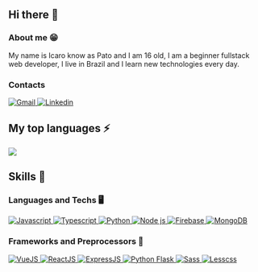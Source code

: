 ## Hi there 👋

### About me 😁
  My name is Icaro know as Pato and I am 16 old, I am a beginner fullstack web developer, I live in Brazil and I learn new technologies every day.
  
### Contacts
<div>
  <a href="mailto:conversecomicaro@gmail.com">
    <img alt="Gmail" src="https://img.shields.io/badge/Gmail-D14836?style=for-the-badge&logo=gmail&logoColor=white" />
  </a>
  <a href="https://www.linkedin.com/in/icaro-miguel-0879521bb/">
    <img alt="Linkedin" src="https://img.shields.io/badge/linkedin%20-%230077B5.svg?&style=for-the-badge&logo=linkedin&logoColor=white" />
  </a>
</div>

<div>
<div>
  <h2>My top languages ⚡</h2>
  <a href="https://github.com/anuraghazra/github-readme-stats">
    <img src="https://github-readme-stats.vercel.app/api/top-langs/?username=patogordo&layout=compact&theme=tokyonight&hide=html,css" />
  </a>
</div>

<div>
  <h2>Skills 🚀</h2>
  <h3>Languages and Techs 🖥️</h3>
  <a href="https://developer.mozilla.org/pt-BR/docs/Web/JavaScript">
    <img alt="Javascript" src="https://img.shields.io/badge/javascript%20-%23323330.svg?&style=for-the-badge&logo=javascript&logoColor=%23F7DF1E" />
  </a>
  <a href="https://typescriptlang.org/">
    <img alt="Typescript" src="https://img.shields.io/badge/TypeScript-007ACC?style=for-the-badge&logo=typescript&logoColor=white" />
  </a>
  <a href="https://www.python.org/">
    <img alt="Python" src="https://img.shields.io/badge/Python-14354C?style=for-the-badge&logo=python&logoColor=white" />
  </a>
  <a href="https://nodejs.org">
    <img alt="Node js" src="https://img.shields.io/badge/Node.js-43853D?style=for-the-badge&logo=Node.js&logoColor=white" />
  </a>
  <a href="https://firebase.google.com/">
    <img alt="Firebase" src="https://img.shields.io/badge/firebase-ffca28?style=for-the-badge&logo=firebase&logoColor=white" />
  </a>
  <a href="https://mongodb.com">
    <img alt="MongoDB" src="https://img.shields.io/badge/MongoDB-4EA94B?style=for-the-badge&logo=mongodb&logoColor=white" />
  </a>
  
  <h3>Frameworks and Preprocessors 📓</h3>
  <a href="https://vuejs.org">
    <img alt="VueJS" src="https://img.shields.io/badge/Vue.js-35495E?style=for-the-badge&logo=Vue.js&logoColor=4FC08d" />
  </a>
  <a href="https://reactjs.org/">
    <img alt="ReactJS" src="https://img.shields.io/badge/React.Js-20232A?style=for-the-badge&logo=react&logoColor=61DAFB" />
  </a>
  <a href="https://expressjs.com/">
    <img alt="ExpressJS" src="https://img.shields.io/badge/express-000000?style=for-the-badge&logo=express&logoColor=white" />
  </a>
  <a href="https://palletsprojects.com/p/flask/">
    <img alt="Python Flask" src="https://img.shields.io/badge/Flask-000000?style=for-the-badge&logo=flask&logoColor=white" />
  </a>
  <a href="https://sass-lang.com/">
    <img alt="Sass" src="https://img.shields.io/badge/Sass-CC6699?style=for-the-badge&logo=sass&logoColor=white" />
  </a>
  <a href="http://lesscss.org/">
    <img alt="Lesscss" src="https://img.shields.io/badge/Less-1d365d?style=for-the-badge&logo=less&logoColor=white" />
  </a>
</div>
</div>

